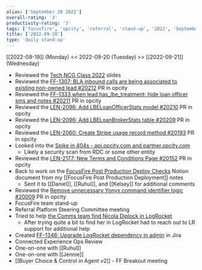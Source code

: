 ```yaml
---
alias: ['September 20 2022']
overall-rating: '3'
productivity-rating: '3'
tags: ['focusfire', 'opcity', 'referral', 'stand-up', '2022', 'September', 'Tuesday']
title: ['2022-09-20']
type: 'daily stand-up'
---
```

[[2022-09-19]] (Monday) << 2022-09-20 (Tuesday) >> [[2022-09-21]] (Wednesday)

- Reviewed the [Tech NCG Class 2022](https://docs.google.com/presentation/d/1lH_Gxd3N9nplmLiBOoiYGdAlSxhr_HYf2Ao1W6OTD_o/edit#slide=id.gfe8b1444f0_0_0) slides
- Reviewed the [FF-1307: BLA inbound calls are being associated to existing non-owned lead #20212](https://github.com/Opcity/opcity/pull/20212) PR in opcity
- Reviewed the [FF-1333 when lead has_lbe_treatment; hide loan officer sms and notes #20211](https://github.com/Opcity/opcity/pull/20211) PR in opcity
- Reviewed the [LEN-2096: Add LBELoanOfficerStats model #20210](https://github.com/Opcity/opcity/pull/20210) PR in opcity
- Reviewed the [LEN-2096: Add LBELoanBrokerStats table #20209](https://github.com/Opcity/opcity/pull/20209) PR in opcity
- Reviewed the [LEN-2060: Create Stripe usage record method #20193](https://github.com/Opcity/opcity/pull/20193) PR in opcity
- Looked into the [Spike in 404s - api.opcity.com and partner.opcity.com](https://app.datadoghq.com/monitors/36425582?from_ts=1663676102000&to_ts=1663677302000&eval_ts=1663677302000)
	- Likely a security scan from RDC or some other entity
- Reviewed the [LEN-2177: New Terms and Conditions Page #20152](https://github.com/Opcity/opcity/pull/20152) PR in opcity
- Back to work on the [FocusFire Post Production Deploy Checks](https://www.notion.so/FocusFire-Post-Production-Deploy-Checks-105e314cdfe243d4b5be385dbec775c7) Notion document from my [[FocusFire Post Production Deployment]] notes
	- Sent it to [[Daniel]], [[Ruhul]], and [[Kelsey]] for additional comments
- Reviewed the [Remove unnecessary Yonyx command identifier logic #20009](https://github.com/Opcity/opcity/pull/20009) PR in opcity
- FocusFire team stand-up
- Referral Platform Steering Committee meeting
- Tried to help [the Comms team find Nicola Diplock in LogRocket](https://moveinc.slack.com/archives/C03MXQ3P6SY/p1663685172004629)
	- After trying quite a bit to find her in LogRocket had to reach out to LR support for additional help
- Created [FF-1346: Upgrade LogRocket dependency in admin](https://moveinc.atlassian.net/browse/FF-1346) in Jira
- Connected Experience Ops Review
- One-on-one with [[Ruhul]]
- One-on-one with [[Jennie]]
- [[Buyer Choice & Control in Agent v2]] - FF Breakout meeting
